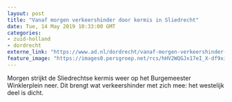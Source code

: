 ```yaml
---
layout: post
title: "Vanaf morgen verkeershinder door kermis in Sliedrecht"
date: Tue, 14 May 2019 10:33:00 GMT
categories: 
- zuid-holland 
- dordrecht 
externe_link: "https://www.ad.nl/dordrecht/vanaf-morgen-verkeershinder-door-kermis-in-sliedrecht~a349f596/"
feature_image: "https://images0.persgroep.net/rcs/hHV2WQGJx17eI_X-df9xiB2YusM/diocontent/125045067/_fitwidth/400/?appId=21791a8992982cd8da851550a453bd7f&quality=0.7"
---
```


Morgen strijkt de Sliedrechtse kermis weer op het Burgemeester Winklerplein neer. Dit brengt wat verkeershinder met zich mee: het westelijk deel is dicht.
